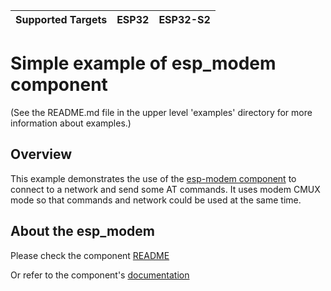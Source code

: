 | Supported Targets | ESP32 | ESP32-S2 |
| ----------------- | ----- | -------- |

# Simple example of esp_modem component

(See the README.md file in the upper level 'examples' directory for more information about examples.)


## Overview

This example demonstrates the use of the [esp-modem component](https://components.espressif.com/component/espressif/esp_modem) to connect to a network and send some AT commands.
It uses modem CMUX mode so that commands and network could be used at the same time. 

## About the esp_modem

Please check the component [README](managed_components/espressif__esp_modem/README.md)

Or refer to the component's [documentation](managed_components/espressif__esp_modem/docs/html/index.html)
